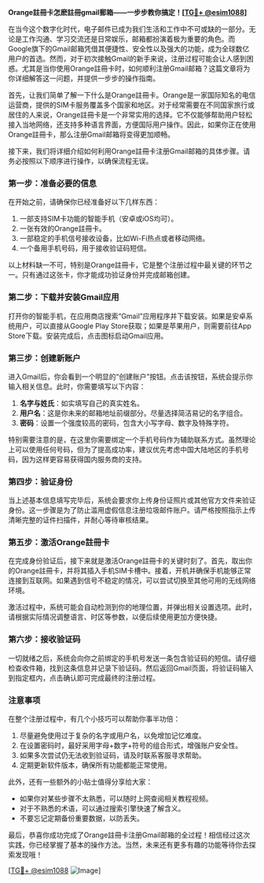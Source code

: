 **Orange註冊卡怎麽註冊gmail郵箱——一步步教你搞定！[[TG💪+ @esim1088](https://t.me/s/esim1088)]**

在当今这个数字化时代，电子邮件已成为我们生活和工作中不可或缺的一部分。无论是工作沟通、学习交流还是日常娱乐，邮箱都扮演着极为重要的角色。而Google旗下的Gmail邮箱凭借其便捷性、安全性以及强大的功能，成为全球数亿用户的首选。然而，对于初次接触Gmail的新手来说，注册过程可能会让人感到困惑。尤其是当你使用Orange註冊卡时，如何顺利注册Gmail邮箱？这篇文章将为你详细解答这一问题，并提供一步步的操作指南。

首先，让我们简单了解一下什么是Orange註冊卡。Orange是一家国际知名的电信运营商，提供的SIM卡服务覆盖多个国家和地区。对于经常需要在不同国家旅行或居住的人来说，Orange註冊卡是一个非常实用的选择。它不仅能够帮助用户轻松接入当地网络，还支持多种语言界面，方便国际用户操作。因此，如果你正在使用Orange註冊卡，那么注册Gmail邮箱将变得更加顺畅。

接下来，我们将详细介绍如何利用Orange註冊卡注册Gmail邮箱的具体步骤。请务必按照以下顺序进行操作，以确保流程无误。

### 第一步：准备必要的信息

在开始之前，请确保你已经准备好以下几样东西：
1. 一部支持SIM卡功能的智能手机（安卓或iOS均可）。
2. 一张有效的Orange註冊卡。
3. 一部稳定的手机信号接收设备，比如Wi-Fi热点或者移动网络。
4. 一个备用手机号码，用于接收验证码短信。

以上材料缺一不可，特别是Orange註冊卡，它是整个注册过程中最关键的环节之一。只有通过这张卡，你才能成功验证身份并完成邮箱创建。

### 第二步：下载并安装Gmail应用

打开你的智能手机，在应用商店搜索“Gmail”应用程序并下载安装。如果是安卓系统用户，可以直接从Google Play Store获取；如果是苹果用户，则需要前往App Store下载。安装完成后，点击图标启动Gmail应用。

### 第三步：创建新账户

进入Gmail后，你会看到一个明显的“创建账户”按钮。点击该按钮，系统会提示你输入相关信息。此时，你需要填写以下内容：
1. **名字与姓氏**：如实填写自己的真实姓名。
2. **用户名**：这是你未来的邮箱地址前缀部分。尽量选择简洁易记的名字组合。
3. **密码**：设置一个强度较高的密码，包含大小写字母、数字及特殊字符。

特别需要注意的是，在这里你需要绑定一个手机号码作为辅助联系方式。虽然理论上可以使用任何号码，但为了提高成功率，建议优先考虑中国大陆地区的手机号码，因为这样更容易获得国内服务商的支持。

### 第四步：验证身份

当上述基本信息填写完毕后，系统会要求你上传身份证照片或其他官方文件来验证身份。这一步骤是为了防止滥用虚假信息注册垃圾邮件账户。请严格按照指示上传清晰完整的证件扫描件，并耐心等待审核结果。

### 第五步：激活Orange註冊卡

在完成身份验证后，接下来就是激活Orange註冊卡的关键时刻了。首先，取出你的Orange註冊卡，并将其插入手机SIM卡槽中。接着，开机并确保手机能够正常连接到互联网。如果遇到信号不稳定的情况，可以尝试切换至其他可用的无线网络环境。

激活过程中，系统可能会自动检测到你的地理位置，并弹出相关设置选项。此时，请根据实际情况调整语言、时区等参数，以便后续使用更加方便快捷。

### 第六步：接收验证码

一切就绪之后，系统会向你之前绑定的手机号发送一条包含验证码的短信。请仔细检查收件箱，找到这条信息并记录下验证码。然后返回Gmail页面，将验证码输入到指定框内，点击确认即可完成最终的注册过程。

### 注意事项

在整个注册过程中，有几个小技巧可以帮助你事半功倍：
1. 尽量避免使用过于复杂的名字或用户名，以免增加记忆难度。
2. 在设置密码时，最好采用字母+数字+符号的组合形式，增强账户安全性。
3. 如果多次尝试仍无法收到验证码，请及时联系客服寻求帮助。
4. 定期更新软件版本，确保所有功能都能正常使用。

此外，还有一些额外的小贴士值得分享给大家：
- 如果你对某些步骤不太熟悉，可以随时上网查阅相关教程视频。
- 对于不熟悉的术语，可以通过搜索引擎快速了解含义。
- 不要忘记定期备份重要数据，以防丢失。

最后，恭喜你成功完成了Orange註冊卡注册Gmail邮箱的全过程！相信经过这次实践，你已经掌握了基本的操作方法。当然，未来还有更多有趣的功能等待你去探索发现哦！

[[TG💪+ @esim1088](https://t.me/s/esim1088) ![Image](https://i.postimg.cc/4NQfJmqS/Snipaste-2025-05-13-00-14-12.png)]